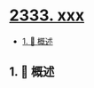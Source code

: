 # [2333. xxx](https://github.com/Tdahuyou/TNotes.leetcode/tree/main/notes/2333.%20xxx)

<!-- region:toc -->

- [1. 📝 概述](#1--概述)

<!-- endregion:toc -->

## 1. 📝 概述
